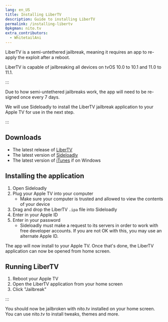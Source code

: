 ```yaml
---
lang: en_US
title: Installing LiberTV
description: Guide to installing LiberTV
permalink: /installing-libertv
0pkgman: nito.tv
extra_contributors:
  - WhitetailAni
---
```


LiberTV is a <router-link to="/types-of-jailbreak/#semi-untethered-jailbreaks">semi-untethered jailbreak</router-link>, meaning it requires an app to re-apply the exploit after a reboot.

LiberTV is capable of jailbreaking all devices on tvOS 10.0 to 10.1 and 11.0 to 11.1.

:::

Due to how semi-untethered jailbreaks work, the app will need to be <router-link to="/resigning-apps">re-signed</router-link> once every 7 days.

We will use Sideloadly to install the LiberTV jailbreak application to your Apple TV for use in the next step.

:::

## Downloads


- The latest release of [LiberTV](http://newosxbook.com/libertv/libertv.ipa)
- The latest version of [Sideloadly](https://sideloadly.io/)
- The latest version of [iTunes](https://www.apple.com/itunes/download/win32) if on Windows

## Installing the application


1. Open Sideloadly
1. Plug your Apple TV into your computer
    - Make sure your computer is trusted and allowed to view the contents of your device
1. Drag and drop the LiberTV `.ipa` file into Sideloadly
1. Enter in your Apple ID
1. Enter in your password
    - Sideloadly must make a request to its servers in order to work with free developer accounts. If you are not OK with this, you may use an alternate Apple ID.

The app will now install to your Apple TV. Once that's done, the LiberTV application can now be opened from home screen.


## Running LiberTV

1. Reboot your Apple TV
1. Open the LiberTV application from your home screen
1. Click "Jailbreak"

:::

You should now be jailbroken with nito.tv installed on your home screen. You can use nito.tv to install <router-link to="/faq/#what-are-tweaks">tweaks</router-link>, themes and more.
